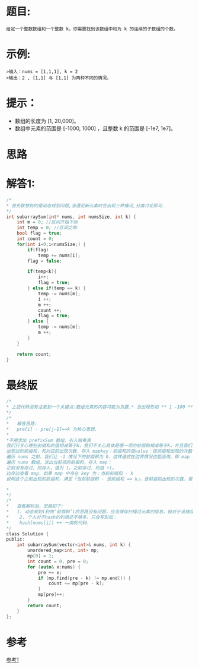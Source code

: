 # 题目:
    给定一个整数数组和一个整数 k，你需要找到该数组中和为 k 的连续的子数组的个数。
# 示例:
    >输入：nums = [1,1,1], k = 2
    >输出：2 , [1,1] 与 [1,1] 为两种不同的情况。

# 提示：
- 数组的长度为 [1, 20,000]。
- 数组中元素的范围是 [-1000, 1000] ，且整数 k 的范围是 [-1e7, 1e7]。

# 思路
    
# 解答1:
```c
/*
* 首先联想到的是动态规划问题,当遇见新元素时会出现三种情况,分类讨论即可.
*/
int subarraySum(int* nums, int numsSize, int k) {
    int m = 0; //区间开始下标
    int temp = 0; //区间之和
    bool flag = true;
    int count = 0;
    for(int i=0;i<numsSize;) {
        if(flag)
            temp += nums[i];
        flag = false;

        if(temp<k){
            i++;
            flag = true;
        } else if(temp == k) {
            temp -= nums[m];
            i ++; 
            m ++;
            count ++;
            flag = true;
        } else {
            temp -= nums[m];
            m ++;
        }
    }

    return count;
}

```
# 最终版
```c
/*
* 上述代码没有注意到一个关键点:数组元素的内容可能为负数.* 当出现形如 ** 1 -100 ** 情况时，对于-100并不能有效的* 预见. 
*/
/*
*   解答思路:
*   pre[i] - pre[j−1]==k 为核心思想.
*
*不用求出 prefixSum 数组，引入哈希表
我们只关心哪些前缀和的值相减等于k，我们不关心具体是哪一项的前缀和相减等于k，并且我们关心前缀和的值出现的次数，这样我们就知道有几个子数组求和等于k。
出现过的前缀和，和对应的出现次数，存入 mapkey：前缀和的值value：该前缀和出现的次数
遍历 nums 之前，我们让 -1 情况下的前缀和为 0，这样通式在边界情况也能适用。即 map 初始放入 0:1 键值对，即已经出现 1 次前缀和为 0.
遍历 nums 数组，求出当前项的前缀和，存入 map：
之前没有存过，则存入，值为 1。之前存过，则值 +1。
边存边查看 map，如果 map 中存在 key 为：当前前缀和 - k
说明这个之前出现的前缀和，满足「当前前缀和 - 该前缀和 == k」。该前缀和出现的次数，累加给 count。

*
*/
/*
*   查看解析后，思路如下:
*   1. 动态规划(利用‘前缀和’)的思路没有问题，应当储存扫描过元素的信息，但对于该储存的信息认识还不够.
*    2. 个人对于hash的利用还不够多，只会写形如：
*    hash[nums[i]] ++ 一类的代码. 
*/
class Solution {
public:
    int subarraySum(vector<int>& nums, int k) {
        unordered_map<int, int> mp;
        mp[0] = 1;
        int count = 0, pre = 0;
        for (auto& x:nums) {
            pre += x;
            if (mp.find(pre - k) != mp.end()) {
                count += mp[pre - k];
            }
            mp[pre]++;
        }
        return count;
    }
};
```

# 参考
[参考1](https://leetcode-cn.com/problems/subarray-sum-equals-k/solution/dai-ni-da-tong-qian-zhui-he-cong-zui-ben-fang-fa-y/)